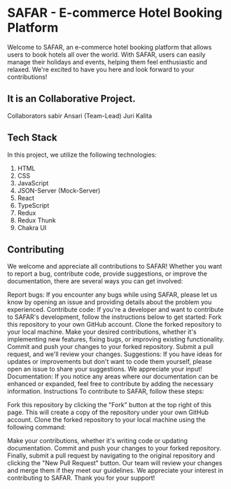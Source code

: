 # SAFAR - E-commerce Hotel Booking Platform

Welcome to SAFAR, an e-commerce hotel booking platform that allows users to book hotels all over the world. With SAFAR, users can easily manage their holidays and events, helping them feel enthusiastic and relaxed. We're excited to have you here and look forward to your contributions!

## It is an Collaborative Project.
Collaborators
sabir Ansari (Team-Lead)
Juri Kalita

## Tech Stack
In this project, we utilize the following technologies:

1. HTML
2. CSS
3. JavaScript
4. JSON-Server (Mock-Server)
5. React
6. TypeScript
7. Redux
8. Redux Thunk
9. Chakra UI

## Contributing
We welcome and appreciate all contributions to SAFAR! Whether you want to report a bug, contribute code, provide suggestions, or improve the documentation, there are several ways you can get involved:

Report bugs: If you encounter any bugs while using SAFAR, please let us know by opening an issue and providing details about the problem you experienced.
Contribute code: If you're a developer and want to contribute to SAFAR's development, follow the instructions below to get started:
Fork this repository to your own GitHub account.
Clone the forked repository to your local machine.
Make your desired contributions, whether it's implementing new features, fixing bugs, or improving existing functionality.
Commit and push your changes to your forked repository.
Submit a pull request, and we'll review your changes.
Suggestions: If you have ideas for updates or improvements but don't want to code them yourself, please open an issue to share your suggestions. We appreciate your input!
Documentation: If you notice any areas where our documentation can be enhanced or expanded, feel free to contribute by adding the necessary information.
Instructions
To contribute to SAFAR, follow these steps:

Fork this repository by clicking the "Fork" button at the top right of this page. This will create a copy of the repository under your own GitHub account.
Clone the forked repository to your local machine using the following command:

Make your contributions, whether it's writing code or updating documentation.
Commit and push your changes to your forked repository.
Finally, submit a pull request by navigating to the original repository and clicking the "New Pull Request" button. Our team will review your changes and merge them if they meet our guidelines.
We appreciate your interest in contributing to SAFAR. Thank you for your support!
